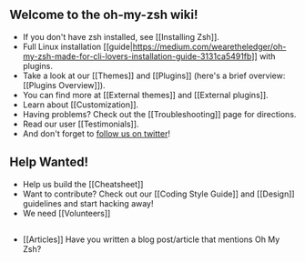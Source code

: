 ## Welcome to the oh-my-zsh wiki!

- If you don't have zsh installed, see [[Installing Zsh]].
- Full Linux installation [[guide|https://medium.com/wearetheledger/oh-my-zsh-made-for-cli-lovers-installation-guide-3131ca5491fb]] with plugins.
- Take a look at our [[Themes]] and [[Plugins]] (here's a brief overview: [[Plugins Overview]]).
- You can find more at [[External themes]] and [[External plugins]].
- Learn about [[Customization]].
- Having problems? Check out the [[Troubleshooting]] page for directions.
- Read our user [[Testimonials]].
- And don't forget to [follow us on twitter](http://twitter.com/ohmyzsh)!

## Help Wanted!

- Help us build the [[Cheatsheet]]
- Want to contribute? Check out our [[Coding Style Guide]] and [[Design]] guidelines and start hacking away!
- We need [[Volunteers]]

## 
- [[Articles]] Have you written a blog post/article that mentions Oh My Zsh?
